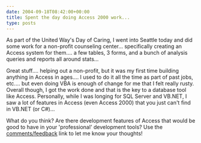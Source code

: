 ```yaml
---
date: 2004-09-18T08:42:00+00:00
title: Spent the day doing Access 2000 work...
type: posts
---
```

As part of the United Way's Day of Caring, I went into Seattle today and did some work for a non-profit counseling center... specifically creating an Access system for them.... a few tables, 3 forms, and a bunch of analysis queries and reports all around stats...

Great stuff.... helping out a non-profit, but it was my first time building anything in Access in ages.... I used to do it all the time as part of past jobs, etc.... but even doing VBA is enough of change for me that I felt really rusty. Overall though, I got the work done and that is the key to a database tool like Access. Personally, while I was longing for SQL Server and VB.NET, I saw a lot of features in Access (even Access 2000) that you just can't find in VB.NET (or C#)...

What do you think? Are there development features of Access that would be good to have in your 'professional' development tools? Use the [comments/feedback](http://blogs.duncanmackenzie.net/duncanma/archive/2004/09/18/658.aspx#FeedBack) link to let me know your thoughts!
